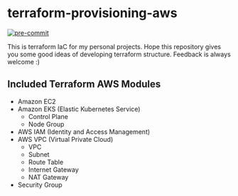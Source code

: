 # terraform-provisioning-aws

[![pre-commit](https://img.shields.io/badge/pre--commit-enabled-brightgreen?logo=pre-commit&logoColor=white&style=flat-square)](https://github.com/pre-commit/pre-commit)

This is terraform IaC for my personal projects. Hope this repository gives you some good ideas of developing terraform structure. Feedback is always welcome :)

## Included Terraform AWS Modules
- Amazon EC2
- Amazon EKS (Elastic Kubernetes Service)
  - Control Plane
  - Node Group
- AWS IAM (Identity and Access Management)
- AWS VPC (Virtual Private Cloud)
  - VPC
  - Subnet
  - Route Table
  - Internet Gateway
  - NAT Gateway
- Security Group
